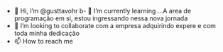 - 👋 Hi, I’m @gusttavohr
b- 🌱 I’m currently learning ...A area de programação em si, estou ingressando nessa nova jornada
- 💞️ I’m looking to collaborate com a empresa adquirindo expere e com toda minha dedicação
- 📫 How to reach me

<!---
gusttavohr/gusttavohr is a ✨ special ✨ repository because its `README.md` (this file) appears on your GitHub profile.
You can click the Preview link to take a look at your changes.
--->

